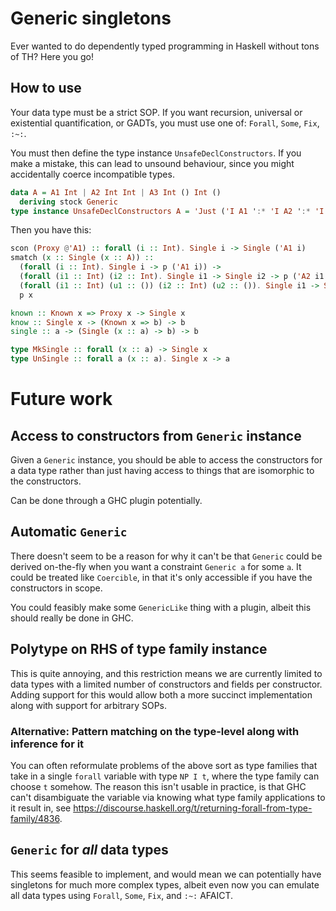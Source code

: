 # Generic singletons

Ever wanted to do dependently typed programming in Haskell without tons of TH?
Here you go!

## How to use

Your data type must be a strict SOP.
If you want recursion, universal or existential quantification, or GADTs,
you must use one of: `Forall`, `Some`, `Fix`, `:~:`.

You must then define the type instance `UnsafeDeclConstructors`.
If you make a mistake, this can lead to unsound behaviour,
since you might accidentally coerce incompatible types.

```haskell
data A = A1 Int | A2 Int Int | A3 Int () Int ()
  deriving stock Generic
type instance UnsafeDeclConstructors A = 'Just ('I A1 ':* 'I A2 ':* 'I A3 ':* 'Nil)
```

Then you have this:
```haskell
scon (Proxy @'A1) :: forall (i :: Int). Single i -> Single ('A1 i)
smatch (x :: Single (x :: A)) ::
  (forall (i :: Int). Single i -> p ('A1 i)) ->
  (forall (i1 :: Int) (i2 :: Int). Single i1 -> Single i2 -> p ('A2 i1 i2)) ->
  (forall (i1 :: Int) (u1 :: ()) (i2 :: Int) (u2 :: ()). Single i1 -> Single u1 -> Single i2 -> Single u2 -> p ('A3 i1 u1 i2 u2)) ->
  p x

known :: Known x => Proxy x -> Single x
know :: Single x -> (Known x => b) -> b
single :: a -> (Single (x :: a) -> b) -> b

type MkSingle :: forall (x :: a) -> Single x
type UnSingle :: forall a (x :: a). Single x -> a
```

# Future work

## Access to constructors from `Generic` instance

Given a `Generic` instance, you should be able to access the constructors
for a data type rather than just having access to things that are isomorphic to the
constructors.

Can be done through a GHC plugin potentially.

## Automatic `Generic`

There doesn't seem to be a reason for why it can't be that `Generic` could
be derived on-the-fly when you want a constraint `Generic a` for some `a`.
It could be treated like `Coercible`, in that it's only accessible if you
have the constructors in scope.

You could feasibly make some `GenericLike` thing with a plugin, albeit
this should really be done in GHC.

## Polytype on RHS of type family instance

This is quite annoying, and this restriction means we are currently limited to
data types with a limited number of constructors and fields per constructor.
Adding support for this would allow both a more succinct implementation along
with support for arbitrary SOPs.

### Alternative: Pattern matching on the type-level along with inference for it

You can often reformulate problems of the above sort as type families that
take in a single `forall` variable with type `NP I t`, where the type family
can choose `t` somehow. The reason this isn't usable in practice, is that
GHC can't disambiguate the variable via knowing what type family applications to it
result in, see https://discourse.haskell.org/t/returning-forall-from-type-family/4836.

## `Generic` for *all* data types

This seems feasible to implement, and would mean we can potentially
have singletons for much more complex types, albeit
even now you can emulate all data types using `Forall`, `Some`, `Fix`, and `:~:` AFAICT.
